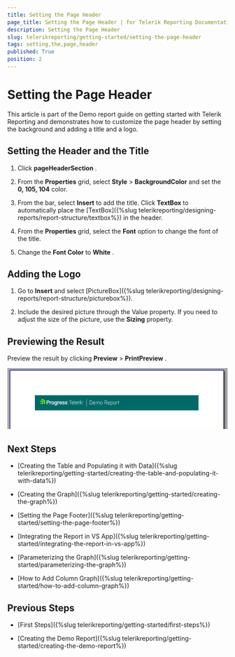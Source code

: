 ```yaml
---
title: Setting the Page Header
page_title: Setting the Page Header | for Telerik Reporting Documentation
description: Setting the Page Header
slug: telerikreporting/getting-started/setting-the-page-header
tags: setting,the,page,header
published: True
position: 2
---
```


# Setting the Page Header



This article is part of the Demo report guide on getting started with Telerik Reporting and demonstrates         how to customize the page header by setting the background and adding a title and a logo.       

## Setting the Header and the Title

1. Click __pageHeaderSection__ .             

1. From the __Properties__  grid, select __Style__  > __BackgroundColor__                and set the __0, 105, 104__  color.             

1. From the bar, select __Insert__  to add the title. Click __TextBox__                to automatically place the [TextBox]({%slug telerikreporting/designing-reports/report-structure/textbox%}) in the header.             

1. From the __Properties__  grid, select the __Font__  option to change the font of the title.             

1. Change the __Font Color__  to __White__ .             

## Adding the Logo

1. Go to __Insert__  and select [PictureBox]({%slug telerikreporting/designing-reports/report-structure/picturebox%}).             

1. Include the desired picture through the Value property. If you need to adjust the size of the picture, use the __Sizing__  property.             

## Previewing the Result

Preview the result by clicking __Preview__  > __PrintPreview__ .           

  ![Page Header](images/PageHeader.PNG)

## Next Steps

* [Creating the Table and Populating it with Data]({%slug telerikreporting/getting-started/creating-the-table-and-populating-it-with-data%})

* [Creating the Graph]({%slug telerikreporting/getting-started/creating-the-graph%})

* [Setting the Page Footer]({%slug telerikreporting/getting-started/setting-the-page-footer%})

* [Integrating the Report in VS App]({%slug telerikreporting/getting-started/integrating-the-report-in-vs-app%})

* [Parameterizing the Graph]({%slug telerikreporting/getting-started/parameterizing-the-graph%})

* [How to Add Column Graph]({%slug telerikreporting/getting-started/how-to-add-column-graph%})

## Previous Steps

* [First Steps]({%slug telerikreporting/getting-started/first-steps%})

* [Creating the Demo Report]({%slug telerikreporting/getting-started/creating-the-demo-report%})
